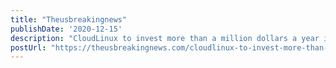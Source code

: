 ```yaml
---
title: "Theusbreakingnews"
publishDate: '2020-12-15'
description: "CloudLinux to invest more than a million dollars a year into CentOS clone"
postUrl: "https://theusbreakingnews.com/cloudlinux-to-invest-more-than-a-million-dollars-a-year-into-centos-clone/"
---
```

